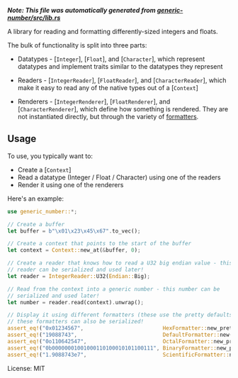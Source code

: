 ***Note: This file was automatically generated from [generic-number/src/lib.rs](/generic-number/src/lib.rs)***

A library for reading and formatting differently-sized integers and floats.

The bulk of functionality is split into three parts:

* Datatypes - [`Integer`], [`Float`], and [`Character`], which represent
  datatypes and implement traits similar to the datatypes they represent

* Readers - [`IntegerReader`], [`FloatReader`], and [`CharacterReader`],
  which make it easy to read any of the native types out of a [`Context`]

* Renderers - [`IntegerRenderer`], [`FloatRenderer`], and
  [`CharacterRenderer`], which define how something is rendered. They are
  not instantiated directly, but through the variety of
  [formatters](/generic-number/src/generic_formatter/).

## Usage

To use, you typically want to:

* Create a [`Context`]
* Read a datatype (Integer / Float / Character) using one of the readers
* Render it using one of the renderers

Here's an example:

```rust
use generic_number::*;

// Create a buffer
let buffer = b"\x01\x23\x45\x67".to_vec();

// Create a context that points to the start of the buffer
let context = Context::new_at(&buffer, 0);

// Create a reader that knows how to read a U32 big endian value - this
// reader can be serialized and used later!
let reader = IntegerReader::U32(Endian::Big);

// Read from the context into a generic number - this number can be
// serialized and used later!
let number = reader.read(context).unwrap();

// Display it using different formatters (these use the pretty defaults) -
// these formatters can also be serialized!
assert_eq!("0x01234567",                         HexFormatter::new_pretty().render_integer(number));
assert_eq!("19088743",                           DefaultFormatter::new().render_integer(number));
assert_eq!("0o110642547",                        OctalFormatter::new_pretty().render_integer(number));
assert_eq!("0b00000001001000110100010101100111", BinaryFormatter::new_pretty().render_integer(number));
assert_eq!("1.9088743e7",                        ScientificFormatter::new_pretty().render_integer(number));
```

License: MIT
